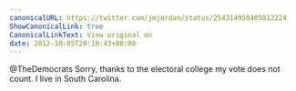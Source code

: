 ```yaml
---
canonicalURL: https://twitter.com/jmjordan/status/254314950405812224
ShowCanonicalLink: true
CanonicalLinkText: View original on
date: 2012-10-05T20:19:43+00:00
---
```

@TheDemocrats Sorry, thanks to the electoral college my vote does not count. I live in South Carolina.